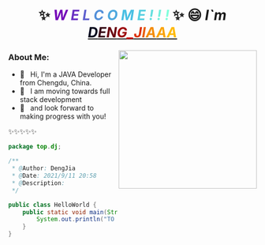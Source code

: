 <h1 align="center">
    ✨ <i><b>
    <span style="color: #7400b8">W</span>
    <span style="color: #6930c3">E</span>
    <span style="color: #5e60ce">L</span>
    <span style="color: #5390d9">C</span>
    <span style="color: #4ea8de">O</span>
    <span style="color: #48bfe3">M</span>
    <span style="color: #56cfe1">E</span>
    <span style="color: #64dfdf">!</span>
    <span style="color: #72efdd">!</span>
    <span style="color: #80ffdb">!</span>
</b></i> ✨ 😄 <i>
    I`m
    <a href="https://github.com/DENG-JIAAA" target="_blank">
        <span style="color: #03071e">D</span><span style="color: #370617">E</span><span style="color: #6a040f">N</span><span style="color: #9d0208">G</span><span style="color: #d00000">_</span><span style="color: #dc2f02">J</span><span style="color: #e85d04">I</span><span style="color: #f48c06">A</span><span style="color: #faa307">A</span><span style="color: #ffba08">A</span>
    </a>
</i>
</h1>

<div align="center"><img align="right" width="280" src="https://media.giphy.com/media/dxmJyooma3sFGU8t7r/giphy.gif"/></div>

### About Me:
<div align="left">

- 👋 &nbsp; Hi, I'm a JAVA Developer from Chengdu, China.
- 💪 &nbsp; I am moving towards full stack development
- 🚀 &nbsp; and look forward to making progress with you!
</div>
✨✨✨✨✨

```java
package top.dj;

/**
 * @Author: DengJia
 * @Date: 2021/9/11 20:58
 * @Description:
 */

public class HelloWorld {
    public static void main(String[] args) {
        System.out.println("TO BE OR NOT TO BE");
    }
}

```
